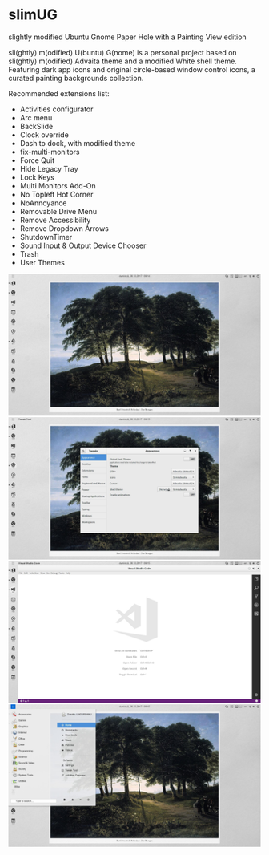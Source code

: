 # slimUG
slightly modified Ubuntu Gnome
Paper Hole with a Painting View edition

sli(ghtly) m(odified) U(buntu) G(nome) is a personal project based on sli(ghtly) m(odified) Advaita theme and a modified White shell theme.
Featuring dark app icons and original circle-based window control icons, a curated painting backgrounds collection.

Recommended extensions list:
* Activities configurator
* Arc menu
* BackSlide
* Clock override
* Dash to dock, with modified theme
* fix-multi-monitors
* Force Quit
* Hide Legacy Tray
* Lock Keys
* Multi Monitors Add-On
* No Topleft Hot Corner
* NoAnnoyance
* Removable Drive Menu
* Remove Accessibility
* Remove Dropdown Arrows
* ShutdownTimer
* Sound Input & Output Device Chooser
* Trash
* User Themes

![ScreenShot01](screenshot01.jpg)
![ScreenShot02](screenshot02.jpg)
![ScreenShot03](screenshot03.jpg)
![ScreenShot04](screenshot04.jpg)
